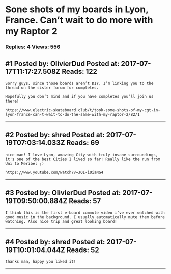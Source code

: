 # Sone shots of my boards in Lyon, France. Can’t wait to do more with my Raptor 2

### Replies: 4 Views: 556

## \#1 Posted by: OlivierDud Posted at: 2017-07-17T11:17:27.508Z Reads: 122

```
Sorry guys, since those boards aren’t DIY, I’m linking you to the thread on the sister forum for completes. 

Hopefully you don’t mind and if you have completes you’ll join us there!

https://www.electric-skateboard.club/t/took-some-shots-of-my-cgt-in-lyon-france-can-t-wait-to-do-the-same-with-my-raptor-2/82/1
```

---
## \#2 Posted by: shred Posted at: 2017-07-19T07:03:14.033Z Reads: 69

```
nice man! I love Lyon, amazing City with truly insane surroundings, it's one of the best Cities I lived so far! Really like the run from Uni to Meribel ;) 

https://www.youtube.com/watch?v=JOI-i0iaNG4
```

---
## \#3 Posted by: OlivierDud Posted at: 2017-07-19T09:50:00.884Z Reads: 57

```
I think this is the first e-board commute video i’ve ever watched with good music in the background. I usually automatically mute them before watching. Also nice trip and great looking board!
```

---
## \#4 Posted by: shred Posted at: 2017-07-19T10:01:04.044Z Reads: 52

```
thanks man, happy you liked it!
```

---
